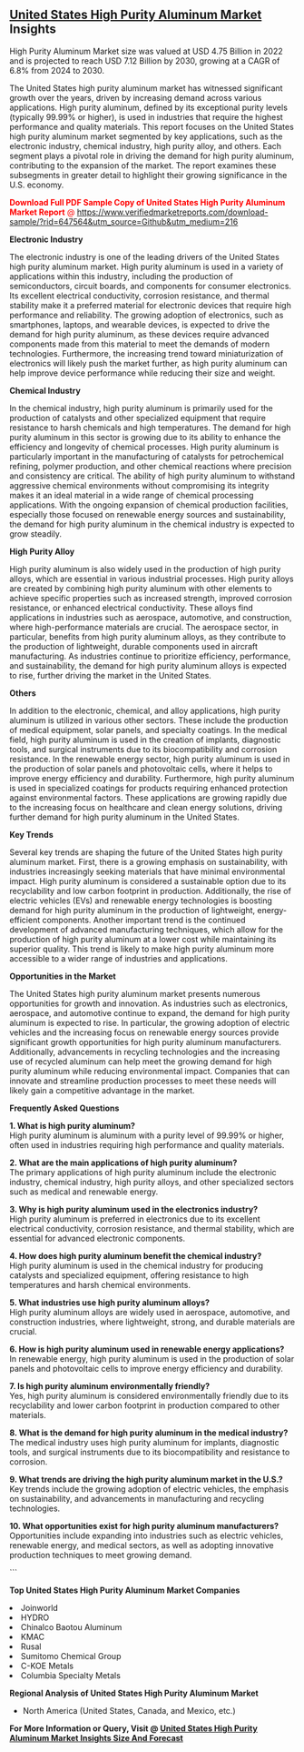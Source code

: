 <h2><a href="https://www.verifiedmarketreports.com/download-sample/?rid=647564&amp;utm_source=Github&amp;utm_medium=216" target="_blank">United States High Purity Aluminum Market</a> Insights</h2><p>High Purity Aluminum Market size was valued at USD 4.75 Billion in 2022 and is projected to reach USD 7.12 Billion by 2030, growing at a CAGR of 6.8% from 2024 to 2030.</p><p><p>The United States high purity aluminum market has witnessed significant growth over the years, driven by increasing demand across various applications. High purity aluminum, defined by its exceptional purity levels (typically 99.99% or higher), is used in industries that require the highest performance and quality materials. This report focuses on the United States high purity aluminum market segmented by key applications, such as the electronic industry, chemical industry, high purity alloy, and others. Each segment plays a pivotal role in driving the demand for high purity aluminum, contributing to the expansion of the market. The report examines these subsegments in greater detail to highlight their growing significance in the U.S. economy. <p><span class=""><span style="color: #ff0000;"><strong>Download Full PDF Sample Copy of United States High Purity Aluminum Market Report</strong> @ </span><a href="https://www.verifiedmarketreports.com/download-sample/?rid=647564&amp;utm_source=Github&amp;utm_medium=216" target="_blank">https://www.verifiedmarketreports.com/download-sample/?rid=647564&amp;utm_source=Github&amp;utm_medium=216</a></span></p></p><p><strong>Electronic Industry</strong></p><p>The electronic industry is one of the leading drivers of the United States high purity aluminum market. High purity aluminum is used in a variety of applications within this industry, including the production of semiconductors, circuit boards, and components for consumer electronics. Its excellent electrical conductivity, corrosion resistance, and thermal stability make it a preferred material for electronic devices that require high performance and reliability. The growing adoption of electronics, such as smartphones, laptops, and wearable devices, is expected to drive the demand for high purity aluminum, as these devices require advanced components made from this material to meet the demands of modern technologies. Furthermore, the increasing trend toward miniaturization of electronics will likely push the market further, as high purity aluminum can help improve device performance while reducing their size and weight.</p><p><strong>Chemical Industry</strong></p><p>In the chemical industry, high purity aluminum is primarily used for the production of catalysts and other specialized equipment that require resistance to harsh chemicals and high temperatures. The demand for high purity aluminum in this sector is growing due to its ability to enhance the efficiency and longevity of chemical processes. High purity aluminum is particularly important in the manufacturing of catalysts for petrochemical refining, polymer production, and other chemical reactions where precision and consistency are critical. The ability of high purity aluminum to withstand aggressive chemical environments without compromising its integrity makes it an ideal material in a wide range of chemical processing applications. With the ongoing expansion of chemical production facilities, especially those focused on renewable energy sources and sustainability, the demand for high purity aluminum in the chemical industry is expected to grow steadily.</p><p><strong>High Purity Alloy</strong></p><p>High purity aluminum is also widely used in the production of high purity alloys, which are essential in various industrial processes. High purity alloys are created by combining high purity aluminum with other elements to achieve specific properties such as increased strength, improved corrosion resistance, or enhanced electrical conductivity. These alloys find applications in industries such as aerospace, automotive, and construction, where high-performance materials are crucial. The aerospace sector, in particular, benefits from high purity aluminum alloys, as they contribute to the production of lightweight, durable components used in aircraft manufacturing. As industries continue to prioritize efficiency, performance, and sustainability, the demand for high purity aluminum alloys is expected to rise, further driving the market in the United States.</p><p><strong>Others</strong></p><p>In addition to the electronic, chemical, and alloy applications, high purity aluminum is utilized in various other sectors. These include the production of medical equipment, solar panels, and specialty coatings. In the medical field, high purity aluminum is used in the creation of implants, diagnostic tools, and surgical instruments due to its biocompatibility and corrosion resistance. In the renewable energy sector, high purity aluminum is used in the production of solar panels and photovoltaic cells, where it helps to improve energy efficiency and durability. Furthermore, high purity aluminum is used in specialized coatings for products requiring enhanced protection against environmental factors. These applications are growing rapidly due to the increasing focus on healthcare and clean energy solutions, driving further demand for high purity aluminum in the United States.</p><p><strong>Key Trends</strong></p><p>Several key trends are shaping the future of the United States high purity aluminum market. First, there is a growing emphasis on sustainability, with industries increasingly seeking materials that have minimal environmental impact. High purity aluminum is considered a sustainable option due to its recyclability and low carbon footprint in production. Additionally, the rise of electric vehicles (EVs) and renewable energy technologies is boosting demand for high purity aluminum in the production of lightweight, energy-efficient components. Another important trend is the continued development of advanced manufacturing techniques, which allow for the production of high purity aluminum at a lower cost while maintaining its superior quality. This trend is likely to make high purity aluminum more accessible to a wider range of industries and applications.</p><p><strong>Opportunities in the Market</strong></p><p>The United States high purity aluminum market presents numerous opportunities for growth and innovation. As industries such as electronics, aerospace, and automotive continue to expand, the demand for high purity aluminum is expected to rise. In particular, the growing adoption of electric vehicles and the increasing focus on renewable energy sources provide significant growth opportunities for high purity aluminum manufacturers. Additionally, advancements in recycling technologies and the increasing use of recycled aluminum can help meet the growing demand for high purity aluminum while reducing environmental impact. Companies that can innovate and streamline production processes to meet these needs will likely gain a competitive advantage in the market.</p><p><strong>Frequently Asked Questions</strong></p><p><strong>1. What is high purity aluminum?</strong><br>High purity aluminum is aluminum with a purity level of 99.99% or higher, often used in industries requiring high performance and quality materials.</p><p><strong>2. What are the main applications of high purity aluminum?</strong><br>The primary applications of high purity aluminum include the electronic industry, chemical industry, high purity alloys, and other specialized sectors such as medical and renewable energy.</p><p><strong>3. Why is high purity aluminum used in the electronics industry?</strong><br>High purity aluminum is preferred in electronics due to its excellent electrical conductivity, corrosion resistance, and thermal stability, which are essential for advanced electronic components.</p><p><strong>4. How does high purity aluminum benefit the chemical industry?</strong><br>High purity aluminum is used in the chemical industry for producing catalysts and specialized equipment, offering resistance to high temperatures and harsh chemical environments.</p><p><strong>5. What industries use high purity aluminum alloys?</strong><br>High purity aluminum alloys are widely used in aerospace, automotive, and construction industries, where lightweight, strong, and durable materials are crucial.</p><p><strong>6. How is high purity aluminum used in renewable energy applications?</strong><br>In renewable energy, high purity aluminum is used in the production of solar panels and photovoltaic cells to improve energy efficiency and durability.</p><p><strong>7. Is high purity aluminum environmentally friendly?</strong><br>Yes, high purity aluminum is considered environmentally friendly due to its recyclability and lower carbon footprint in production compared to other materials.</p><p><strong>8. What is the demand for high purity aluminum in the medical industry?</strong><br>The medical industry uses high purity aluminum for implants, diagnostic tools, and surgical instruments due to its biocompatibility and resistance to corrosion.</p><p><strong>9. What trends are driving the high purity aluminum market in the U.S.?</strong><br>Key trends include the growing adoption of electric vehicles, the emphasis on sustainability, and advancements in manufacturing and recycling technologies.</p><p><strong>10. What opportunities exist for high purity aluminum manufacturers?</strong><br>Opportunities include expanding into industries such as electric vehicles, renewable energy, and medical sectors, as well as adopting innovative production techniques to meet growing demand.</p>```</p><p><strong>Top United States High Purity Aluminum Market Companies</strong></p><div data-test-id=""><p><li>Joinworld</li><li> HYDRO</li><li> Chinalco Baotou Aluminum</li><li> KMAC</li><li> Rusal</li><li> Sumitomo Chemical Group</li><li> C-KOE Metals</li><li> Columbia Specialty Metals</li></p><div><strong>Regional Analysis of&nbsp;United States High Purity Aluminum Market</strong></div><ul><li dir="ltr"><p dir="ltr">North America&nbsp;(United States, Canada, and Mexico, etc.)</p></li></ul><p><strong>For More Information or Query, Visit @&nbsp;</strong><strong><a href="https://www.verifiedmarketreports.com/product/high-purity-aluminum-market/?utm_source=Github&amp;utm_medium=216" target="_blank">United States High Purity Aluminum Market Insights Size And Forecast</a></strong></p></div>
